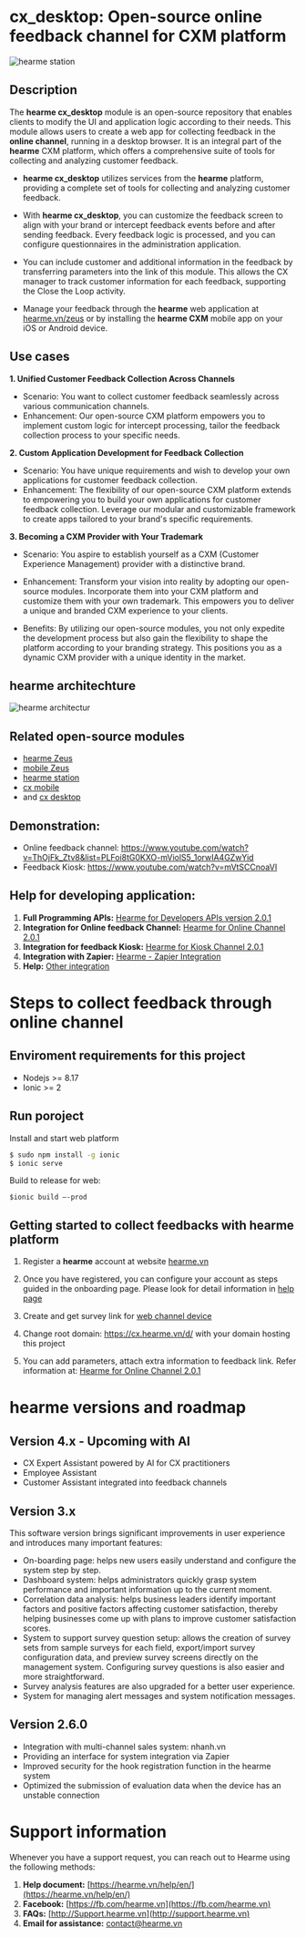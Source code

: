 # cx_desktop: Open-source online feedback channel for CXM platform
![hearme station](docs/imgs/hearme_cx.png)

## Description

The **hearme cx_desktop** module is an open-source repository that enables clients to modify the UI and application logic according to their needs. This module allows users to create a web app for collecting feedback in the **online channel**, running in a desktop browser. It is an integral part of the **hearme** CXM platform, which offers a comprehensive suite of tools for collecting and analyzing customer feedback.

- **hearme cx_desktop** utilizes services from the **hearme** platform, providing a complete set of tools for collecting and analyzing customer feedback.

- With **hearme cx_desktop**, you can customize the feedback screen to align with your brand or intercept feedback events before and after sending feedback. Every feedback logic is processed, and you can configure questionnaires in the administration application.

- You can include customer and additional information in the feedback by transferring parameters into the link of this module. This allows the CX manager to track customer information for each feedback, supporting the Close the Loop activity.

- Manage your feedback through the **hearme** web application at [hearme.vn/zeus](hearme.vn/zeus) or by installing the **hearme CXM** mobile app on your iOS or Android device.


## Use cases

**1. Unified Customer Feedback Collection Across Channels**

- Scenario: You want to collect customer feedback seamlessly across various communication channels.
- Enhancement: Our open-source CXM platform empowers you to implement custom logic for intercept processing, tailor the feedback collection process to your specific needs.

**2. Custom Application Development for Feedback Collection**

- Scenario: You have unique requirements and wish to develop your own applications for customer feedback collection.
- Enhancement: The flexibility of our open-source CXM platform extends to empowering you to build your own applications for customer feedback collection. Leverage our modular and customizable framework to create apps tailored to your brand's specific requirements.

**3. Becoming a CXM Provider with Your Trademark**

- Scenario: You aspire to establish yourself as a CXM (Customer Experience Management) provider with a distinctive brand.

- Enhancement: Transform your vision into reality by adopting our open-source modules. Incorporate them into your CXM platform and customize them with your own trademark. This empowers you to deliver a unique and branded CXM experience to your clients.

- Benefits: By utilizing our open-source modules, you not only expedite the development process but also gain the flexibility to shape the platform according to your branding strategy. This positions you as a dynamic CXM provider with a unique identity in the market.

## hearme architechture
![hearme architectur](docs/imgs/hearme_components.png)

## Related open-source modules

- [hearme Zeus](https://github.com/hearme-vn/hearme-Zeus)
- [mobile Zeus](https://github.com/hearme-vn/mobile-Zeus)
- [hearme station](https://github.com/hearme-vn/hearme_station)
- [cx mobile](https://github.com/hearme-vn/cx_mobile) 
- and [cx desktop](https://github.com/hearme-vn/cx_desktop)


## Demonstration:
- Online feedback channel: https://www.youtube.com/watch?v=ThOjFk_Ztv8&list=PLFoi8tG0KXO-mViolS5_1orwIA4GZwYid 
- Feedback Kiosk: https://www.youtube.com/watch?v=mVtSCCnoaVI

## Help for developing application:

1. **Full Programming APIs:** [Hearme for Developers APIs version 2.0.1](https://hearme.vn/help/statics/hearme_dev_APIs_v2.0.1.pdf)
2. **Integration for Online feedback Channel:** [Hearme for Online Channel 2.0.1](https://hearme.vn/help/statics/hearme_dev_APIs_ONLINE_v2.0.1.pdf)
3. **Integration for feedback Kiosk:** [Hearme for Kiosk Channel 2.0.1](https://hearme.vn/help/statics/hearme_dev_APIs_SYN_v2.0.1.pdf)
4. **Integration with Zapier:** [Hearme - Zapier Integration](https://hearme.vn/help/statics/hearme-zapier-documentation_202208.pdf)
5. **Help:** [Other integration](https://hearme.vn/help/en/integration/)



# Steps to collect feedback through online channel


## Enviroment requirements for this project
- Nodejs >= 8.17
- Ionic >= 2


## Run poroject

Install and start web platform

```bash
$ sudo npm install -g ionic
$ ionic serve
```

Build to release for web:

```
$ionic build –-prod
```

## Getting started to collect feedbacks with hearme platform

1. Register a **hearme** account at website [hearme.vn](https://hearme.vn/) 
2. Once you have registered, you can configure your account as steps guided in the onboarding page. Please look for detail information in [help page](https://hearme.vn/help/en/implementation/)

3. Create and get survey link for [web channel device](https://hearme.vn/help/en/admin/#web-survey-channel)
4. Change root domain: https://cx.hearme.vn/d/ with your domain hosting this project
5. You can add parameters, attach extra information to feedback link. Refer information at: [Hearme for Online Channel 2.0.1](https://hearme.vn/help/statics/hearme_dev_APIs_ONLINE_v2.0.1.pdf)


# hearme versions and roadmap

## Version 4.x - Upcoming with AI
- CX Expert Assistant powered by AI for CX practitioners
- Employee Assistant
- Customer Assistant integrated into feedback channels

## Version 3.x
This software version brings significant improvements in user experience and introduces many important features:

- On-boarding page: helps new users easily understand and configure the system step by step.
- Dashboard system: helps administrators quickly grasp system performance and important information up to the current moment.
- Correlation data analysis: helps business leaders identify important factors and positive factors affecting customer satisfaction, thereby helping businesses come up with plans to improve customer satisfaction scores.
- System to support survey question setup: allows the creation of survey sets from sample surveys for each field, export/import survey configuration data, and preview survey screens directly on the management system. Configuring survey questions is also easier and more straightforward.
- Survey analysis features are also upgraded for a better user experience.
- System for managing alert messages and system notification messages.

## Version 2.6.0
- Integration with multi-channel sales system: nhanh.vn
- Providing an interface for system integration via Zapier
- Improved security for the hook registration function in the hearme system
- Optimized the submission of evaluation data when the device has an unstable connection

# Support information

Whenever you have a support request, you can reach out to Hearme using the following methods:

1. **Help document:** [https://hearme.vn/help/en/](https://hearme.vn/help/en/)
2. **Facebook:** [https://fb.com/hearme.vn](https://fb.com/hearme.vn)
3. **FAQs:** [http://Support.hearme.vn](http://support.hearme.vn)
4. **Email for assistance:** [contact@hearme.vn](mailto:contact@hearme.vn)

